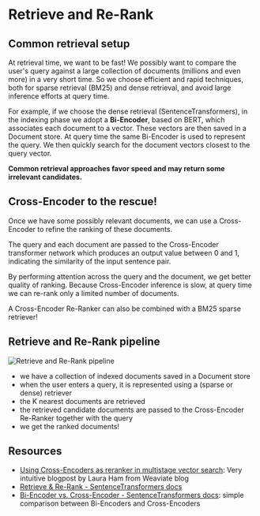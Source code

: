 # Retrieve and Re-Rank

## Common retrieval setup

At retrieval time, we want to be fast!
We possibly want to compare the user's query against a large collection of documents (millions and even more) in a very short time.
So we choose efficient and rapid techniques, both for sparse retrieval (BM25) and dense retrieval, and avoid large inference efforts at query time.

For example, if we choose the dense retrieval (SentenceTransformers), in the indexing phase we adopt a **Bi-Encoder**, based on BERT, which associates each document to a vector. These vectors are then saved in a Document store.
At query time the same Bi-Encoder is used to represent the query.
We then quickly search for the document vectors closest to the query vector.

**Common retrieval approaches favor speed and may return some irrelevant candidates.**

## Cross-Encoder to the rescue!

Once we have some possibly relevant documents, we can use a Cross-Encoder to refine the ranking of these documents.

The query and each document are passed to the Cross-Encoder transformer network which produces an output value between 0 and 1, indicating the similarity of the input sentence pair.

By performing attention across the query and the document, we get better quality of ranking. Because Cross-Encoder inference is slow, at query time we can re-rank only a limited number of documents.

A Cross-Encoder Re-Ranker can also be combined with a BM25 sparse retriever!

## Retrieve and Re-Rank pipeline
![Retrieve and Re-Rank pipeline](https://weaviate.io/img/blog/cross-encoders/weaviate-pipeline-long.png)

- we have a collection of indexed documents saved in a Document store
- when the user enters a query, it is represented using a (sparse or dense) retriever
- the K nearest documents are retrieved
- the retrieved candidate documents are passed to the Cross-Encoder Re-Ranker together with the query
- we get the ranked documents!


## Resources
- [Using Cross-Encoders as reranker in multistage vector search](https://weaviate.io/blog/2022/08/Using-Cross-Encoders-as-reranker-in-multistage-vector-search.html): Very intuitive blogpost by Laura Ham from Weaviate blog
- [Retrieve & Re-Rank - SentenceTransformers docs](https://www.sbert.net/examples/applications/retrieve_rerank/README.html#)
- [Bi-Encoder vs. Cross-Encoder - SentenceTransformers docs](https://www.sbert.net/examples/applications/cross-encoder/README.html): simple comparison between Bi-Encoders and Cross-Encoders